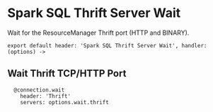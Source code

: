 
# Spark SQL Thrift Server Wait

Wait for the ResourceManager Thrift port (HTTP and BINARY).

    export default header: 'Spark SQL Thrift Server Wait', handler: (options) ->

## Wait Thrift TCP/HTTP Port

      @connection.wait
        header: 'Thrift'
        servers: options.wait.thrift
